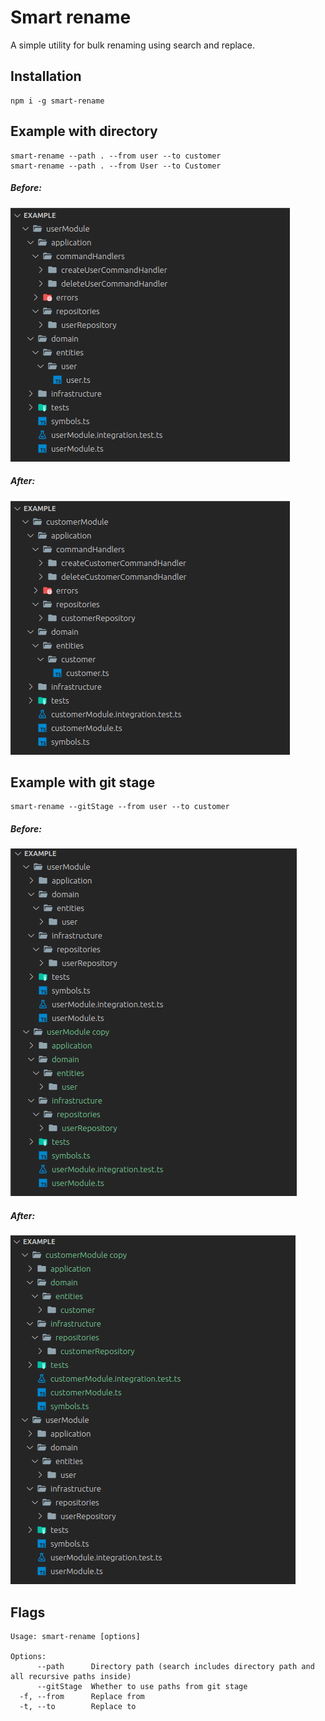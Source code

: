 # Smart rename

A simple utility for bulk renaming using search and replace.

## Installation

```
npm i -g smart-rename
```

## Example with directory

```
smart-rename --path . --from user --to customer
smart-rename --path . --from User --to Customer
```

##### Before:

<img src="./images/dir_example_before.png"/>

##### After:

<img src="./images/dir_example_after.png"/>

## Example with git stage

```
smart-rename --gitStage --from user --to customer
```

##### Before:

<img src="./images/git_example_before.png"/>

##### After:

<img src="./images/git_example_after.png"/>

## Flags

```
Usage: smart-rename [options]

Options:
      --path      Directory path (search includes directory path and all recursive paths inside)
      --gitStage  Whether to use paths from git stage
  -f, --from      Replace from
  -t, --to        Replace to
```
